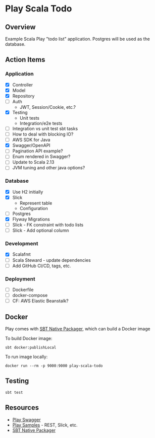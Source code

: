 # Play Scala Todo

## Overview

Example Scala Play "todo list" application. Postgres will be used as the database.

## Action Items

### Application

- [x] Controller
- [x] Model
- [x] Repository
- [ ] Auth
    - JWT, Session/Cookie, etc.?
- [x] Testing
    - Unit tests
    - Integration/e2e tests
- [ ] Integration vs unit test sbt tasks
- [ ] How to deal with blocking IO?
- [ ] AWS SDK for Java
- [x] Swagger/OpenAPI
- [ ] Pagination API example?
- [ ] Enum rendered in Swagger?
- [ ] Update to Scala 2.13
- [ ] JVM tuning and other java options?

### Database

- [x] Use H2 initially
- [x] Slick
    - Represent table
    - Configuration
- [ ] Postgres
- [x] Flyway Migrations
- [ ] Slick - FK constraint with todo lists
- [ ] Slick - Add optional column

### Development

- [x] Scalafmt
- [ ] Scala Steward - update dependencies
- [ ] Add GitHub CI/CD, tags, etc.

### Deployment

- [ ] Dockerfile
- [ ] docker-compose
- [ ] CF: AWS Elastic Beanstalk?

## Docker

Play comes with [SBT Native Packager](https://sbt-native-packager.readthedocs.io/en/latest/index.html), which can build a Docker image

To build Docker image:

`sbt docker:publishLocal`

To run image locally:

`docker run --rm -p 9000:9000 play-scala-todo`

## Testing

`sbt test`

## Resources

- [Play Swagger](https://github.com/iheartradio/play-swagger)
- [Play Samples](https://github.com/playframework/play-samples) - REST, Slick, etc.
- [SBT Native Packager](https://sbt-native-packager.readthedocs.io/en/latest/index.html)

